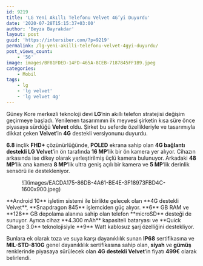 ```yaml
---
id: 9219
title: 'LG Yeni Akıllı Telefonu Velvet 4G’yi Duyurdu'
date: '2020-07-28T15:15:37+03:00'
author: 'Beyza Bayrakdar'
layout: post
guid: 'https://intersiber.com/?p=9219'
permalink: /lg-yeni-akilli-telefonu-velvet-4gyi-duyurdu/
post_views_count:
    - '56'
image: images/BF81FDED-14FD-465A-8CEB-7187845FF1B9.jpeg
categories:
    - Mobil
tags:
    - lg
    - 'lg velvet'
    - 'lg velvet 4g'
---
```


Güney Kore merkezli teknoloji devi **LG**‘nin akıllı telefon stratejisi değişim geçirmeye başladı. Yenilenen tasarımının ilk meyvesi şirketin kısa süre önce piyasaya sürdüğü **Velvet** oldu. Şirket bu seferde özellikleriyle ve tasarımıyla dikkat çeken **Velvet**’in **4G** destekli versiyonunu duyurdu.

**6.8** inçlik **FHD+** çözünürlüğünde, **POLED** ekrana sahip olan **4G bağlantı destekli LG Velvet**’in ön tarafında **16 MP**’lik bir ön kamera yer alıyor. Cihazın arkasında ise dikey olarak yerleştirilmiş üçlü kamera bulunuyor. Arkadaki **48 MP**’lik ana kamera **8 MP**’lik ultra geniş açılı bir kamera ve **5 MP**’lik derinlik sensörü ile destekleniyor.

<figure class="wp-block-image size-large">![](images/EACDA175-86DB-4A61-BE4E-3F18973FBD4C-1600x900.jpeg)</figure>**Android 10** işletim sistemi ile birlikte gelecek olan **4G destekli Velvet**, **Snapdragon 845** işlemciden güç alıyor. **6** GB RAM ve **128** GB depolama alanına sahip olan telefon **microSD** desteği de sunuyor. Ayrıca cihaz **4.300 mAh** kapasiteli bataryası ve **Quick Charge 3.0** teknolojisiyle **9** Watt kablosuz şarj özelliğini destekliyor.

Bunlara ek olarak toza ve suya karşı dayanıklılık sunan **IP68** sertifikasına ve **MIL-STD-810G** genel dayanıklılık sertifikasına sahip olan, **siyah** ve **gümüş** renklerinde piyasaya sürülecek olan **4G destekli Velvet**‘in fiyatı **499€** olarak belirlendi.
